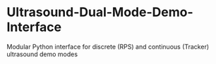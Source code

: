 # Ultrasound-Dual-Mode-Demo-Interface
Modular Python interface for discrete (RPS) and continuous (Tracker) ultrasound demo modes
